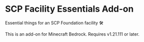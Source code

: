 # SCP Facility Essentials Add-on

Essential things for an SCP Foundation facility 🛠️

This is an add-on for Minecraft Bedrock. Requires v1.21.111 or later.
